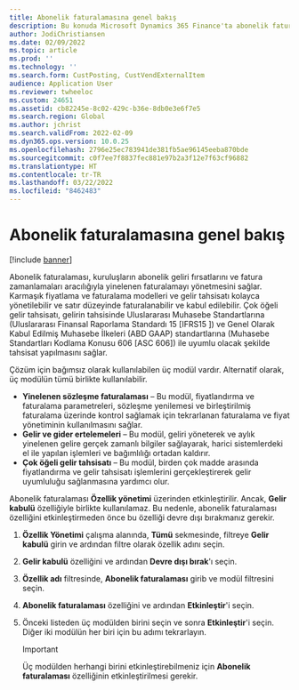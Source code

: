 ```yaml
---
title: Abonelik faturalamasına genel bakış
description: Bu konuda Microsoft Dynamics 365 Finance'ta abonelik faturalaması açıklanmaktadır.
author: JodiChristiansen
ms.date: 02/09/2022
ms.topic: article
ms.prod: ''
ms.technology: ''
ms.search.form: CustPosting, CustVendExternalItem
audience: Application User
ms.reviewer: twheeloc
ms.custom: 24651
ms.assetid: cb82245e-8c02-429c-b36e-8db0e3e6f7e5
ms.search.region: Global
ms.author: jchrist
ms.search.validFrom: 2022-02-09
ms.dyn365.ops.version: 10.0.25
ms.openlocfilehash: 2796e25ec783941de381fb5ae96145eeba870bde
ms.sourcegitcommit: c0f7ee7f8837fec881e97b2a3f12e7f63cf96882
ms.translationtype: HT
ms.contentlocale: tr-TR
ms.lasthandoff: 03/22/2022
ms.locfileid: "8462483"
---
```

# <a name="subscription-billing-overview"></a>Abonelik faturalamasına genel bakış

[!include [banner](../includes/banner.md)]

Abonelik faturalaması, kuruluşların abonelik geliri fırsatlarını ve fatura zamanlamaları aracılığıyla yinelenen faturalamayı yönetmesini sağlar. Karmaşık fiyatlama ve faturalama modelleri ve gelir tahsisatı kolayca yönetilebilir ve satır düzeyinde faturalanabilir ve kabul edilebilir. Çok öğeli gelir tahsisatı, gelirin tahsisinde Uluslararası Muhasebe Standartlarına (Uluslararası Finansal Raporlama Standardı 15 \[IFRS15 \]) ve Genel Olarak Kabul Edilmiş Muhasebe İlkeleri (ABD GAAP) standartlarına (Muhasebe Standartları Kodlama Konusu 606 \[ASC 606\]) ile uyumlu olacak şekilde tahsisat yapılmasını sağlar.

Çözüm için bağımsız olarak kullanılabilen üç modül vardır. Alternatif olarak, üç modülün tümü birlikte kullanılabilir.

- **Yinelenen sözleşme faturalaması** – Bu modül, fiyatlandırma ve faturalama parametreleri, sözleşme yenilemesi ve birleştirilmiş faturalama üzerinde kontrol sağlamak için tekrarlanan faturalama ve fiyat yönetiminin kullanılmasını sağlar.
- **Gelir ve gider ertelemeleri** – Bu modül, geliri yöneterek ve aylık yinelenen gelire gerçek zamanlı bilgiler sağlayarak, harici sistemlerdeki el ile yapılan işlemleri ve bağımlılığı ortadan kaldırır.
- **Çok öğeli gelir tahsisatı** – Bu modül, birden çok madde arasında fiyatlandırma ve gelir tahsisatı işlemlerini gerçekleştirerek gelir uyumluluğu sağlanmasına yardımcı olur.

Abonelik faturalaması **Özellik yönetimi** üzerinden etkinleştirilir. Ancak, **Gelir kabulü** özelliğiyle birlikte kullanılamaz. Bu nedenle, abonelik faturalaması özelliğini etkinleştirmeden önce bu özelliği devre dışı bırakmanız gerekir.

1. **Özellik Yönetimi** çalışma alanında, **Tümü** sekmesinde, filtreye **Gelir kabulü** girin ve ardından filtre olarak özellik adını seçin.
2. **Gelir kabulü** özelliğini ve ardından **Devre dışı bırak**'ı seçin.
3. **Özellik adı** filtresinde, **Abonelik faturalaması** girib ve modül filtresini seçin.
4. **Abonelik faturalaması** özelliğini ve ardından **Etkinleştir**'i seçin.
5. Önceki listeden üç modülden birini seçin ve sonra **Etkinleştir**'i seçin. Diğer iki modülün her biri için bu adımı tekrarlayın.

    > [!IMPORTANT]
    > Üç modülden herhangi birini etkinleştirebilmeniz için **Abonelik faturalaması** özelliğinin etkinleştirilmesi gerekir.
